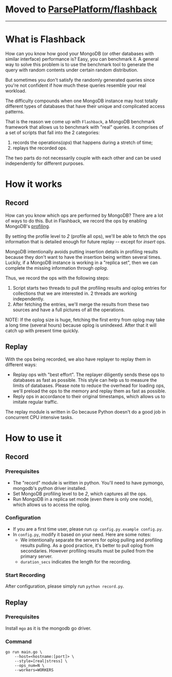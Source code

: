 # Moved to [ParsePlatform/flashback](https://github.com/ParsePlatform/flashback)

--------------------

# What is Flashback

How can you know how good your MongoDB (or other databases with similar interface) performance is? Easy, you can benchmark it. A general way to solve this problem is to use the benchmark tool to generate the query with random contents under certain random distribution.

But sometimes you don't satisfy the randomly generated queries since you're not confident if how much these queries resemble your real workload.

The difficulty compounds when one MongoDB instance may host totally different types of databases that have their unique and complicated access patterns.

That is the reason we come up with `Flashback`, a MongoDB benchmark framework that allows us to benchmark with "real" queries. it comprises of a set of scripts that fall into the 2 categories:

1. records the operations(_ops_) that happens during a stretch of time;
2. replays the recorded ops.

The two parts do not necessarily couple with each other and can be used independently for different purposes.

# How it works

## Record

How can you know which ops are performed by MongoDB? There are a lot of ways to do this. But in Flashback, we record the ops by enabling MongoDB's [profiling](http://docs.mongodb.org/manual/reference/command/profile/).

By setting the profile level to _2_ (profile all ops), we'll be able to fetch the ops information that is detailed enough for future replay -- except for _insert_ ops.

MongoDB intentionally avoids putting insertion details in profiling results because they don't want to have the insertion being written several times. Luckily, if a MongoDB instance is working in a "replica set", then we can complete the missing information through _oplog_.

Thus, we record the ops with the following steps:

1. Script starts two threads to pull the profiling results and oplog entries for collections that we are interested in. 2 threads are working independently.
2. After fetching the entries, we'll merge the results from these two sources and have a full pictures of all the operations.

NOTE: If the oplog size is huge, fetching the first entry from oplog may take a long time (several hours) because oplog is unindexed. After that it will catch up with present time quickly.

## Replay

With the ops being recorded, we also have replayer to replay them in different ways:

* Replay ops with "best effort". The replayer diligently sends these ops to databases as fast as possible. This style can help us to measure the limits of databases. Please note to reduce the overhead for loading ops, we'll preload the ops to the memory and replay them as fast as possible.
* Reply ops in accordance to their original timestamps, which allows us to imitate regular traffic.

The replay module is written in Go because Python doesn't do a good job in concurrent CPU intensive tasks.

# How to use it

## Record

### Prerequisites

* The "record" module is written in python. You'll need to have pymongo, mongodb's python driver installed.
* Set MongoDB profiling level to be _2_, which captures all the ops.
* Run MongoDB in a replica set mode (even there is only one node), which allows us to access the oplog.

### Configuration

* If you are a first time user, please run `cp config.py.example config.py`.
* In `config.py`, modify it based on your need. Here are some notes:
    * We intentionally separate the servers for oplog pulling and profiling results pulling. As a good practice, it's better to pull oplog from secondaries. However profiling results must be pulled from the primary server.
    * `duration_secs` indicates the length for the recording.

### Start Recording

After configuration, please simply run `python record.py`.

## Replay

### Prerequisites

Install `mgo` as it is the mongodb go driver.

### Command

    go run main.go \
        --host=<hostname:[port]> \
        --style=[real|stress] \
        --ops_num=N \
        --workers=WORKERS
